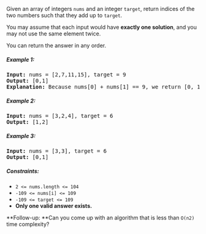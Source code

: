 Given an array of integers `nums` and an integer `target`, return indices of the two numbers such that they add up to `target`.

You may assume that each input would have **exactly one solution**, and you may not use the same element twice.

You can return the answer in any order.

##### Example 1:
<pre>
<b>Input: </b>nums = [2,7,11,15], target = 9
<b>Output: </b>[0,1]
<b>Explanation: </b>Because nums[0] + nums[1] == 9, we return [0, 1].
</pre>

##### Example 2:
<pre>
<b>Input: </b>nums = [3,2,4], target = 6
<b>Output: </b>[1,2]
</pre>
##### Example 3:
<pre>
<b>Input: </b>nums = [3,3], target = 6
<b>Output: </b>[0,1]
</pre>

##### Constraints:

- `2 <= nums.length <= 104`
- `-109 <= nums[i] <= 109`
- `-109 <= target <= 109`
- **Only one valid answer exists.**
 

**Follow-up: **Can you come up with an algorithm that is less than `O(n2)` time complexity?
